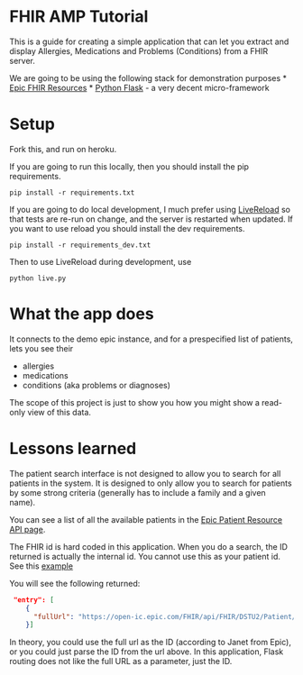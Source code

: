 # FHIR AMP Tutorial

This is a guide for creating a simple application that can let you extract and display Allergies, Medications and Problems (Conditions) from a FHIR server.

We are going to be using the following stack for demonstration purposes
    * [Epic FHIR Resources](https://open.epic.com/Interface/FHIR) 
    * [Python Flask](http://flask.pocoo.org/) - a very decent micro-framework

# Setup
 
Fork this, and run on heroku.

If you are going to run this locally, then you should install the pip requirements.

    pip install -r requirements.txt
    
If you are going to do local development, I much prefer using [LiveReload](https://github.com/lepture/python-livereload) so that tests are re-run on change, and the server is restarted when updated. If you want to use reload you should install the dev requirements.

    pip install -r requirements_dev.txt
    
Then to use LiveReload during development, use

    python live.py

# What the app does

It connects to the demo epic instance, and for a prespecified list of patients, lets you see their 

* allergies
* medications
* conditions (aka problems or diagnoses)

The scope of this project is just to show you how you might show a read-only view of this data.

# Lessons learned

The patient search interface is not designed to allow you to search for all patients in the system. It is designed to only allow you to search for patients by some strong criteria (generally has to include a family and a given name).

You can see a list of all the available patients in the [Epic Patient Resource API page](https://open.epic.com/Clinical/Patient).

The FHIR id is hard coded in this application. When you do a search, the ID returned is actually the internal id. You cannot use this as your patient id. See this [example](https://open-ic.epic.com/FHIR/api/FHIR/DSTU2/Patient?family=Argonaut&given=Jessica) 

You will see the following returned:

```json
 "entry": [
    {
      "fullUrl": "https://open-ic.epic.com/FHIR/api/FHIR/DSTU2/Patient/TUKRxL29bxE9lyAcdTIyrWC6Ln5gZ-z7CLr2r-2SY964B",
    }]
```

In theory, you could use the full url as the ID (according to Janet from Epic), or you could just parse the ID from the url above. In this application, Flask routing does not like the full URL as a parameter, just the ID. 
